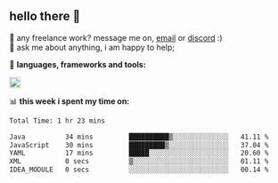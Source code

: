 ## hello there 👋

💼 any freelance work? message me on, [email](mailto:pierok420@gmail.com) or [discord](https://discord.com/users/577571414186393661/) :)\
💬 ask me about anything, i am happy to help;

🌸 **languages, frameworks and tools:**  

<img height="20" src="https://simpleskill.icons.workers.dev/svg/?i=javascript,typescript,node.js,html5,css3,react,next.js,kotlin,npm,docker,mysql,redis,mongodb">

📊 **this week i spent my time on:**
<!--START_SECTION:waka-->

```txt
Total Time: 1 hr 23 mins

Java          34 mins         ██████████▒░░░░░░░░░░░░░░   41.11 %
JavaScript    30 mins         █████████▒░░░░░░░░░░░░░░░   37.04 %
YAML          17 mins         █████░░░░░░░░░░░░░░░░░░░░   20.60 %
XML           0 secs          ▒░░░░░░░░░░░░░░░░░░░░░░░░   01.11 %
IDEA_MODULE   0 secs          ░░░░░░░░░░░░░░░░░░░░░░░░░   00.14 %
```

<!--END_SECTION:waka-->
